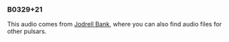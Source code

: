 
### B0329+21

This audio comes from [Jodrell Bank](http://www.jb.man.ac.uk/distance/frontiers/pulsars/section1.html), where you can also find audio files for other pulsars. 
